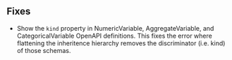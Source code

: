 
## Fixes

* Show the `kind` property in NumericVariable, AggregateVariable, and CategoricalVariable OpenAPI definitions. This fixes the error where flattening the inheritence hierarchy removes the discriminator (i.e.  kind) of those schemas.